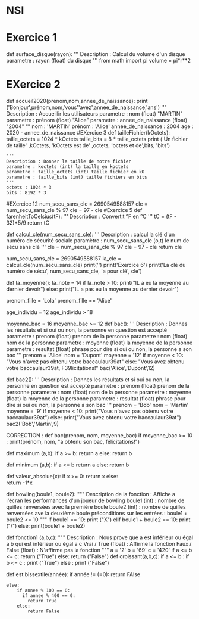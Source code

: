 # NSI
# Exercice 1
def surface_disque(rayon):
    '''
    Description : Calcul du volume d'un disque
    parametre : rayon (float) du disque
    '''
    from math import pi
    volume = pi*r**2
# EXercice 2
def accueil2020(prénom,nom,annee_de_naissance):
    print ('Bonjour',prénom,nom,'vous''avez',annee_de_naissance,'ans')
    '''
    Description : Accueillir les utilisateurs
    parametre : nom (float) "MARTIN"
    parametre : prénom (float) "Alice"
    parametre  : annee_de_naissance (float) "2004"
    '''
    nom : 'MARTIN'
    prénom : 'Alice'
    annee_de_naissance : 2004
    age : 2020 - annee_de_naissance
#EXercice 3
def tailleFichier(kOctets):
    taille_octets = 1024 * kOctets
    taille_bits = 8 * taille_octets
    print ('Un fichier de taille' ,kOctets, 'kOctets est de' ,octets, 'octets et de',bits, 'bits')

    '''
    Description : Donner la taille de notre fichier
    parametre : koctets (int) la taille en koctets
    parametre : taille_octets (int) taille fichier en kO
    parametre : taille_bits (int) taille fichiers en bits
    '''
    octets : 1024 * 3
    bits : 8192 * 3
#EXercice 12
num_secu_sans_cle = 2690549588157
cle = num_secu_sans_cle % 97
cle = 97 - cle
#Exercice 5
def farenheitToCelsius(tF):
    '''
    Description : Convertit °F en °C
    '''
    tC = (tF - 32)*5/9
    return tC

def calcul_cle(num_secu_sans_cle):
    '''
    Description : calcul la clé d'un numéro de sécurité sociale
    paramètre : num_secu_sans_cle (o,t) le num de sécu sans clé
    '''
    cle = num_secu_sans_cle % 97
    cle = 97 - cle
    return cle

num_secu_sans_cle = 2690549588157
la_cle = calcul_cle(num_secu_sans_cle)
print('')
print('Exercice 6')
print('La clé du numéro de sécu', num_secu_sans_cle, 'a pour clé', cle')
    
def la_moyenne():
    la_note = 14
    if la_note > 10:
        print("IL a eu la moyenne au dernier devoir")
    else:
        print("IL a pas eu la moyenne au dernier devoir")

prenom_fille = 'Lola'
prenom_fille == 'Alice'

age_individu = 12
age_individu > 18

moyenne_bac = 16
moyenne_bac >= 12
def bac():
    '''
    Description : Donnes les résultats et si oui ou non, la personne en question est accepté
    parametre : prenom (float) prenom de la personne
    parametre : nom (float) nom de la personne
    parametre : moyenne (float) la moyenne de la personne
    parametre : resultat (float) phrase pour dire si oui ou non, la personne a son bac
    '''
    prenom = 'Alice'
    nom = 'Dupont'
    moyenne = '12'
    if moyenne < 10:
       "Vous n'avez pas obtenu votre baccaulaur39at"
       else:
           "Vous avez obtenu votre baccaulaur39at, F39licitations!"
bac('Alice','Dupont',12)

def bac2():
    '''
    Description : Donnes les résultats et si oui ou non, la personne en question est accepté
    parametre : prenom (float) prenom de la personne
    parametre : nom (float) nom de la personne
    parametre : moyenne (float) la moyenne de la personne
    parametre : resultat (float) phrase pour dire si oui ou non, la personne a son bac
    '''
    prenom = 'Bob'
    nom = 'Martin'
    moyenne = '9'
    if moyenne < 10:
       print("Vous n'avez pas obtenu votre baccaulaur39at")
       else:
           print("Vous avez obtenu votre baccaulaur39at")
bac2('Bob','Martin',9)           

CORRECTION :
def bac(prenom, nom, moyenne_bac)
if moyenne_bac >= 10 :
   print(prénom, nom, "a obtenu son bac, félicitations!")

def maximum (a,b):
if a >= b:
   return a
   else:
   return b

def minimum (a,b):
if a <= b 
   return a
   else:
   return b

def valeur_absolue(x):
if x >= 0:
   return x
   else:  
   return -1*x

def bowling(boule1, boule2):
    """
    Description de la fonction : Affiche a l'écran les performances d'un joueur de bowling
    boule1 (int) : nombre de quilles renversées avec la première boule
    boule2 (int) : nombre de quilles renversées ave la deuxième boule
    préconditions sur les entrées : boule1 + boule2 <= 10
    """
if boule1 == 10:
    print ("X")
elif boule1 + boule2 == 10:
    print ("/")
    else:
       print(boule1 + boule2)

def fonction1 (a,b,c):
    """
    Description : Nous prove que a est inférieur ou égal a b qui est inférieur ou égal a c
    Vrai / True (float) : Affirme la fonction
    Faux / False (float) : N'affirme pas la fonction
    """
    a = '2'
    b = '69'
    c = '420'
    if a <= b <= c:
        return ("True")
    else:
        return ("False")
def croissant(a,b,c):
    if a <= b :
        if b <= c :
            print ("True")
        else :
            print ("False")

def est bissextile(année):
    if année != (=0):
    return FAlse
    
    else:
        if annee % 100 == 0:
          if annee % 400 == 0:
            return True
        else:
            return False
